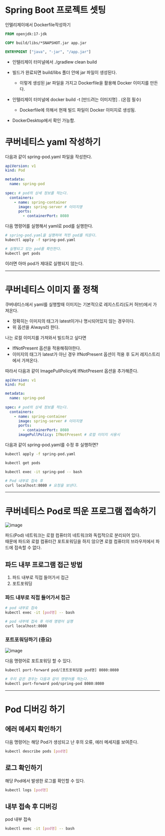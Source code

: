 # Spring Boot 프로젝트 셋팅

인텔리제이에서 Dockerfile작성하기

```Dockerfile
FROM openjdk:17-jdk

COPY build/libs/*SNAPSHOT.jar app.jar

ENTRYPOINT ["java", "-jar", "/app.jar"]
```

- 인텔리제이 터미널에서 ./gradlew clean build
- 빌드가 완료되면 build/libs 폴더 안에 jar 파일이 생성된다.
  - 이렇게 생성된 jar 파일을 가지고 Dockerfile을 활용해 Docker 이미지를 만든다.
- 인텔리제이 터미널에 docker build -t [만드려는 이미지명] . (온점 필수)
  - Dockerfile에 의해서 현재 빌드 파일이 Docker 이미지로 생성됨.

- DockerDesktop에서 확인 가능함.


# 쿠버네티스 yaml 작성하기

다음과 같이 spring-pod.yaml 파일을 작성한다.

```yaml
apiVersion: v1
kind: Pod

metadata:
  name: spring-pod
  
spec: # pod의 상세 정보를 적는다.
  containers:
    - name: spring-container
      image: spring-server # 이미지명
      ports:
        - containerPort: 8080

```

다음 명령어를 실행해서 yaml로 pod를 실행한다.

```bash
# spring-pod.yaml을 실행하여 적힌 pod를 띄운다.
kubectl apply -f spring-pod.yaml

# 실행되고 있는 pod를 확인한다.
kubectl get pods
```

이러면 아마 pod가 제대로 실행되지 않는다.

<hr>

# 쿠버네티스 이미지 풀 정책

쿠버네티스에서 yaml를 실행할때 이미지는 기본적으로 레지스트리(도커 허브)에서 가져온다.
- 정확히는 이미지의 태그가 latest이거나 명시되어있지 않는 경우이다.
- 위 옵션을 Always라 한다.

나는 로컬 이미지를 가져와서 빌드하고 싶다면
- IfNotPresent 옵션을 적용해줘야한다.
- 이미지의 태그가 latest가 아닌 경우 IfNotPresent 옵션이 적용 후 도커 레지스트리에서 가져온다.

따라서 다음과 같이 ImagePullPolicy에 IfNotPresent 옵션을 추가해준다.

```yaml
apiVersion: v1
kind: Pod

metadata:
  name: spring-pod
  
spec: # pod의 상세 정보를 적는다.
  containers:
    - name: spring-container
      image: spring-server # 이미지명
      ports:
        - containerPort: 8080
      imagePullPolicy: IfNotPresent # 로컬 이미지 사용시

```

다음과 같이 spring-pod.yaml를 수정 후 실행하면?

```bash
kubectl apply -f spring-pod.yaml

kubectl get pods

kubectl exec -it spring-pod -- bash

# Pod 내부로 접속 후
curl localhost:8080 # 요청을 보낸다.

```

<hr>

# 쿠버네티스 Pod로 띄운 프로그램 접속하기

![image](https://github.com/user-attachments/assets/078f13a5-ab23-46d6-aa17-1a2eb3962901)

파드(Pod) 네트워크는 로컬 컴퓨터의 네트워크와 독립적으로 분리되어 있다.   
때문에 파드와 로컬 컴퓨터간 포트포워딩을 하지 않으면 로컬 컴퓨터의 브라우저에서 파드에 접속할 수 없다.

## 파드 내부 프로그램 접근 방법
1. 파드 내부로 직접 들어가서 접근
2. 포트포워딩

### 파드 내부로 직접 들어가서 접근

```bash
# pod 내부로 접속
kubectl exec -it [pod명] -- bash

# pod 내부에 접속 후 아래 명령어 실행
curl localhost:8080

```

### 포트포워딩하기 (중요)

![image](https://github.com/user-attachments/assets/aa963f7f-9386-4a1a-bab9-3f00f216c3b2)

다음 명령어로 포트포워딩 할 수 있다.

```bash
kubectl port-forward pod/[포트포워딩할 pod명] 8080:8080

# 우리 같은 경우는 다음과 같이 명령어를 적는다.
kubectl port-forward pod/spring-pod 8080:8080
```

<hr>

# Pod 디버깅 하기
## 에러 메세지 확인하기
다음 명령어는 해당 Pod가 생성되고 난 후의 오류, 에러 메세지를 보여준다.

```bash
kubectl describe pods [pod명]
```

## 로그 확인하기
해당 Pod에서 발생한 로그를 확인할 수 있다.

```bash
kubectl logs [pod명]
```

## 내부 접속 후 디버깅
pod 내부 접속

```bash
kubectl exec -it [pod명] -- bash
```
